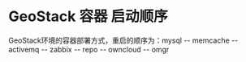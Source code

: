 # GeoStack  容器  启动顺序 #

GeoStack环境的容器部署方式，重启的顺序为：mysql -- memcache -- activemq -- zabbix -- repo -- owncloud -- omgr